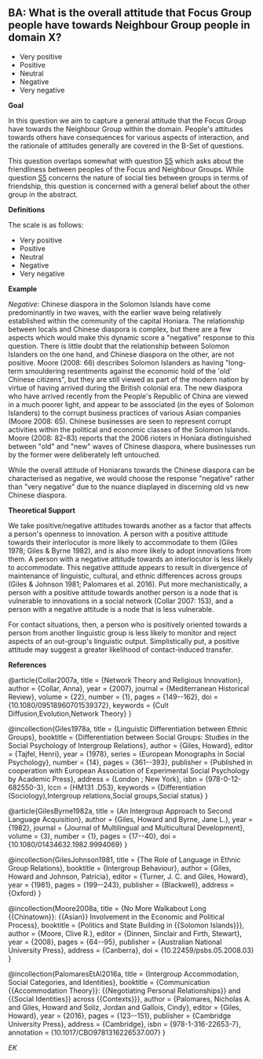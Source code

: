 
## BA: What is the overall attitude that Focus Group people have towards Neighbour Group people in domain X?

- Very positive
- Positive
- Neutral
- Negative
- Very negative



**Goal**

In this question we aim to capture a general attitude that the Focus Group have towards the Neighbour Group within the domain. People's attitudes towards others have consequences for various aspects of interaction, and the rationale of attitudes generally are covered in the B-Set of questions.



This question overlaps somewhat with question [S5](https://www.google.com/url?q=https%3A%2F%2Fsites.google.com%2Fview%2Frs210205edomains-questionnaire%2Fhome%23h.h0ydl9yrcthw&sa=D&sntz=1&usg=AOvVaw0rcdhmK44nbI8VWZtEoN6V) which asks about the friendliness between peoples of the Focus and Neighbour Groups. While question [S5](https://www.google.com/url?q=https%3A%2F%2Fsites.google.com%2Fview%2Frs210205edomains-questionnaire%2Fhome%23h.h0ydl9yrcthw&sa=D&sntz=1&usg=AOvVaw0rcdhmK44nbI8VWZtEoN6V) concerns the nature of social ties between groups in terms of friendship, this question is concerned with a general belief about the other group in the abstract.



**Definitions**

The scale is as follows:

- Very positive
- Positive
- Neutral
- Negative
- Very negative




**Example**

*Negative*: Chinese diaspora in the Solomon Islands have come predominantly in two waves, with the earlier wave being relatively established within the community of the capital Honiara. The relationship between locals and Chinese diaspora is complex, but there are a few aspects which would make this dynamic score a "negative" response to this question. There is little doubt that the relationship between Solomon Islanders on the one hand, and Chinese diaspora on the other, are not positive. Moore (2008: 66) describes Solomon Islanders as having "long-term smouldering resentments against the economic hold of the 'old' Chinese citizens", but they are still viewed as part of the modern nation by virtue of having arrived during the British colonial era. The new diaspora who have arrived recently from the People's Republic of China are viewed in a much poorer light, and appear to be associated (in the eyes of Solomon Islanders) to the corrupt business practices of various Asian companies (Moore 2008: 65). Chinese businesses are seen to represent corrupt activities within the political and economic classes of the Solomon Islands. Moore (2008: 82–83) reports that the 2006 rioters in Honiara distinguished between "old" and "new" waves of Chinese diaspora, where businesses run by the former were deliberately left untouched.



While the overall attitude of Honiarans towards the Chinese diaspora can be characterised as negative, we would choose the response "negative" rather than "very negative" due to the nuance displayed in discerning old vs new Chinese diaspora.



**Theoretical Support**

We take positive/negative attitudes towards another as a factor that affects a person's openness to innovation. A person with a positive attitude towards their interlocutor is more likely to accommodate to them (Giles 1978; Giles & Byrne 1982), and is also more likely to adopt innovations from them. A person with a negative attitude towards an interlocutor is less likely to accommodate. This negative attitude appears to result in divergence of maintenance of linguistic, cultural, and ethnic differences across groups (Giles & Johnson 1981; Palomares et al. 2016). Put more mechanistically, a person with a positive attitude towards another person is a node that is vulnerable to innovations in a social network (Collar 2007: 153), and a person with a negative attitude is a node that is less vulnerable.



For contact situations, then, a person who is positively oriented towards a person from another linguistic group is less likely to monitor and reject aspects of an out-group's linguistic output. Simplistically put, a positive attitude may suggest a greater likelihood of contact-induced transfer.


**References**

@article{Collar2007a,
  title = {Network Theory and Religious Innovation},
  author = {Collar, Anna},
  year = {2007},
  journal = {Mediterranean Historical Review},
  volume = {22},
  number = {1},
  pages = {149--162},
  doi = {10.1080/09518960701539372},
  keywords = {Cult Diffusion,Evolution,Network Theory}
}

@incollection{Giles1978a,
  title = {Linguistic Differentiation between Ethnic Groups},
  booktitle = {Differentiation between Social Groups: Studies in the Social Psychology of Intergroup Relations},
  author = {Giles, Howard},
  editor = {Tajfel, Henri},
  year = {1978},
  series = {European Monographs in Social Psychology},
  number = {14},
  pages = {361--393},
  publisher = {Published in cooperation with European Association of Experimental Social Psychology by Academic Press},
  address = {London ; New York},
  isbn = {978-0-12-682550-3},
  lccn = {HM131 .D53},
  keywords = {Differentiation (Sociology),Intergroup relations,Social groups,Social status}
}

@article{GilesByrne1982a,
  title = {An Intergroup Approach to Second Language Acquisition},
  author = {Giles, Howard and Byrne, Jane L.},
  year = {1982},
  journal = {Journal of Multilingual and Multicultural Development},
  volume = {3},
  number = {1},
  pages = {17--40},
  doi = {10.1080/01434632.1982.9994069}
}

@incollection{GilesJohnson1981,
  title = {The Role of Language in Ethnic Group Relations},
  booktitle = {Intergroup Behaviour},
  author = {Giles, Howard and Johnson, Patricia},
  editor = {Turner, J. C. and Giles, Howard},
  year = {1981},
  pages = {199--243},
  publisher = {Blackwell},
  address = {Oxford}
}

@incollection{Moore2008a,
  title = {No More Walkabout Long {{Chinatown}}: {{Asian}} Involvement in the Economic and Political Process},
  booktitle = {Politics and State Building in {{Solomon Islands}}},
  author = {Moore, Clive R.},
  editor = {Dinnen, Sinclair and Firth, Stewart},
  year = {2008},
  pages = {64--95},
  publisher = {Australian National University Press},
  address = {Canberra},
  doi = {10.22459/psbs.05.2008.03}
}

@incollection{PalomaresEtAl2016a,
  title = {Intergroup Accommodation, Social Categories, and Identities},
  booktitle = {Communication {{Accommodation Theory}}: {{Negotiating Personal Relationships}} and {{Social Identities}} across {{Contexts}}},
  author = {Palomares, Nicholas A. and Giles, Howard and Soliz, Jordan and Gallois, Cindy},
  editor = {Giles, Howard},
  year = {2016},
  pages = {123--151},
  publisher = {Cambridge University Press},
  address = {Cambridge},
  isbn = {978-1-316-22653-7},
  annotation = {10.1017/CBO9781316226537.007}
}




*EK*

